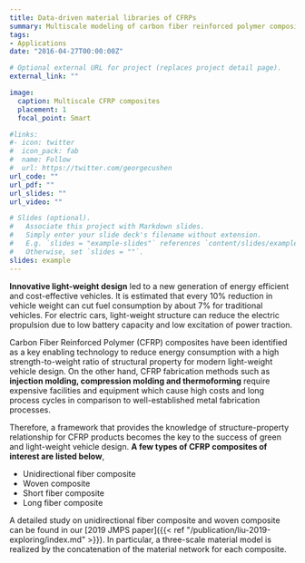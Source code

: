 ```yaml
---
title: Data-driven material libraries of CFRPs
summary: Multiscale modeling of carbon fiber reinforced polymer composites.
tags:
- Applications
date: "2016-04-27T00:00:00Z"

# Optional external URL for project (replaces project detail page).
external_link: ""

image:
  caption: Multiscale CFRP composites
  placement: 1
  focal_point: Smart

#links:
#- icon: twitter
#  icon_pack: fab
#  name: Follow
#  url: https://twitter.com/georgecushen
url_code: ""
url_pdf: ""
url_slides: ""
url_video: ""

# Slides (optional).
#   Associate this project with Markdown slides.
#   Simply enter your slide deck's filename without extension.
#   E.g. `slides = "example-slides"` references `content/slides/example-slides.md`.
#   Otherwise, set `slides = ""`.
slides: example
---
```

**Innovative light-weight design** led to a new generation of energy efficient and cost-effective vehicles. It is estimated that every 10% reduction in vehicle weight can cut fuel consumption by about 7% for traditional vehicles. For electric cars, light-weight structure can reduce the electric propulsion due to low battery capacity and low excitation of power traction. 

Carbon Fiber Reinforced Polymer (CFRP) composites have been identified as a key enabling technology to reduce energy consumption with a high strength-to-weight ratio of structural property for modern light-weight vehicle design. On the other hand, CFRP fabrication methods such as **injection molding, compression molding and thermoforming** require expensive facilities and equipment which cause high costs and long process cycles in comparison to well-established metal fabrication processes. 

Therefore, a framework that provides the knowledge of structure-property relationship for CFRP products becomes the key to the success of green and light-weight vehicle design. **A few types of CFRP composites of interest are listed below**,

- Unidirectional fiber composite
- Woven composite
- Short fiber composite
- Long fiber composite

A detailed study on unidirectional fiber composite and woven composite can be found in our [2019 JMPS paper]({{< ref "/publication/liu-2019-exploring/index.md" >}}). In particular, a three-scale material model is realized by the concatenation of the material network for each composite.